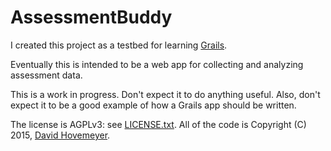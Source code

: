 # AssessmentBuddy

I created this project as a testbed for learning [Grails](https://grails.org/).

Eventually this is intended to be a web app for collecting and analyzing assessment data.

This is a work in progress.  Don't expect it to do anything useful.  Also, don't expect it to be a good example of how a Grails app should be written.

The license is AGPLv3: see [LICENSE.txt](LICENSE.txt).  All of the code is Copyright (C) 2015, [David Hovemeyer](mailto:david.hovemeyer@gmail.com).